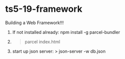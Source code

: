 # ts5-19-framework
Building a Web Framework!!!

1) If not installed already: npm install -g parcel-bundler

2) > parcel index.html

3) start up json server: > json-server -w db.json
